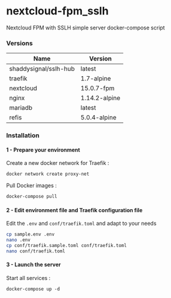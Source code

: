 # nextcloud-fpm_sslh
Nextcloud FPM with SSLH simple server docker-compose script

### Versions

| Name | Version |
| ---- | ------- |
| shaddysignal/sslh-hub | latest |
| traefik | 1.7-alpine |
| nextcloud | 15.0.7-fpm |
| nginx | 1.14.2-alpine |
| mariadb | latest |
| refis | 5.0.4-alpine |

### Installation

#### 1 - Prepare your environment

Create a new docker network for Traefik :
```bash
docker network create proxy-net
```

Pull Docker images :
```bash
docker-compose pull 
```

#### 2 - Edit environment file and Traefik configuration file

Edit the `.env` and `conf/traefik.toml` and adapt to your needs
```bash
cp sample.env .env
nano .env
cp conf/traefik.sample.toml conf/traefik.toml
nano conf/traefik.toml
```

#### 3 - Launch the server

Start all services :
```
docker-compose up -d
```
